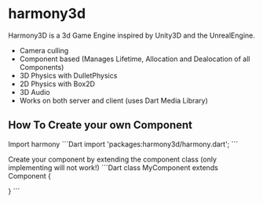 harmony3d
=========

Harmony3D is a 3d Game Engine inspired by Unity3D and the UnrealEngine.
* Camera culling
* Component based (Manages Lifetime, Allocation and Dealocation of all Components)
* 3D Physics with DulletPhysics
* 2D Physics with Box2D
* 3D Audio
* Works on both server and client (uses Dart Media Library)



## How To Create your own Component

Import harmony
´´´Dart
import 'packages:harmony3d/harmony.dart';
´´´

Create your component by extending the component class (only implementing will not work!)
´´´Dart
class MyComponent extends Component {

}
´´´
